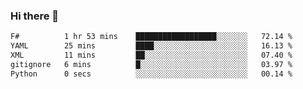 ### Hi there 👋

<!--
**gustavkrist/gustavkrist** is a ✨ _special_ ✨ repository because its `README.md` (this file) appears on your GitHub profile.

Here are some ideas to get you started:

- 🔭 I’m currently working on ...
- 🌱 I’m currently learning ...
- 👯 I’m looking to collaborate on ...
- 🤔 I’m looking for help with ...
- 💬 Ask me about ...
- 📫 How to reach me: ...
- 😄 Pronouns: ...
- ⚡ Fun fact: ...
-->

<!--START_SECTION:waka-->

```txt
F#          1 hr 53 mins    ██████████████████░░░░░░░   72.14 %
YAML        25 mins         ████░░░░░░░░░░░░░░░░░░░░░   16.13 %
XML         11 mins         ██░░░░░░░░░░░░░░░░░░░░░░░   07.40 %
gitignore   6 mins          █░░░░░░░░░░░░░░░░░░░░░░░░   03.97 %
Python      0 secs          ░░░░░░░░░░░░░░░░░░░░░░░░░   00.14 %
```

<!--END_SECTION:waka-->
